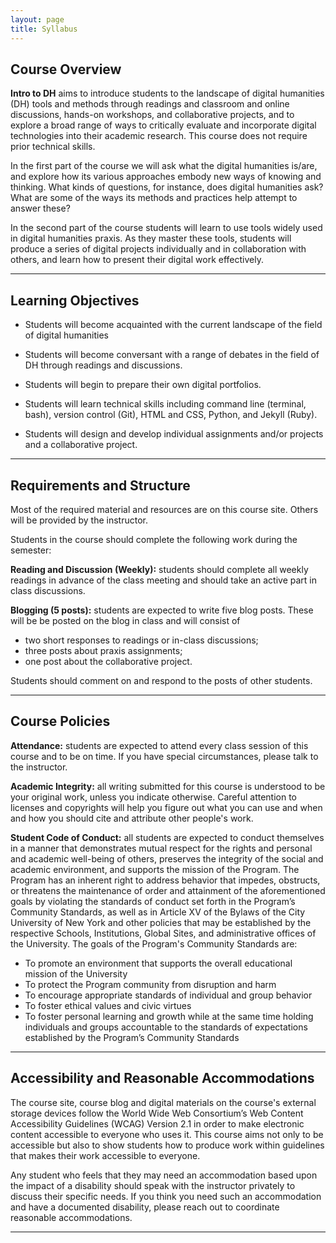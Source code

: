```yaml
---
layout: page
title: Syllabus
---
```


## Course Overview

**Intro to DH** aims to introduce students to the landscape of digital humanities (DH) tools and methods through readings and classroom and online discussions, hands-on workshops, and collaborative projects, and to explore a broad range of ways to critically evaluate and incorporate digital technologies into their academic research. This course does not require prior technical skills.

In the first part of the course we will ask what the digital humanities is/are, and explore how its various approaches embody new ways of knowing and thinking. What kinds of questions, for instance, does digital humanities ask? What are some of the ways its methods and practices help attempt to answer these?

In the second part of the course students will learn to use tools widely used in digital humanities praxis. As they master these tools, students will produce a series of digital projects individually and in collaboration with others, and learn how to present their digital work effectively.

---

## Learning Objectives

- Students will become acquainted with the current landscape of the field of digital humanities

- Students will become conversant with a range of debates in the field of DH through readings and discussions.

- Students will begin to prepare their own digital portfolios.

- Students will learn technical skills including command line (terminal, bash), version control (Git), HTML and CSS, Python, and Jekyll (Ruby).

- Students will design and develop individual assignments and/or projects and a collaborative project.

---

## Requirements and Structure

Most of the required material and resources are on this course site. Others will be provided by the instructor.

Students in the course should complete the following work during the semester:

**Reading and Discussion (Weekly):** students should complete all weekly readings in advance of the class meeting and should take an active part in class discussions.

**Blogging (5 posts):** students are expected to write five blog posts. These will be be posted on the blog in class and will consist of

- two short responses to readings or in-class discussions;
- three posts about praxis assignments;
- one post about the collaborative project.

Students should comment on and respond to the posts of other students.

---

## Course Policies

**Attendance:** students are expected to attend every class session of this course and to be on time. If you have special circumstances, please talk to the instructor.

**Academic Integrity:** all writing submitted for this course is understood to be your original work, unless you indicate otherwise. Careful attention to licenses and copyrights will help you figure out what you can use and when and how you should cite and attribute other people's work.

**Student Code of Conduct:** all students are expected to conduct themselves in a manner that demonstrates mutual respect for the rights and personal and academic well-being of others, preserves the integrity of the social and academic environment, and supports the mission of the Program. The Program has an inherent right to address behavior that impedes, obstructs, or threatens the maintenance of order and attainment of the aforementioned goals by violating the standards of conduct set forth in the Program’s Community Standards, as well as in Article XV of the Bylaws of the City University of New York and other policies that may be established by the respective Schools, Institutions, Global Sites, and administrative offices of the University. The goals of the Program's Community Standards are:

- To promote an environment that supports the overall educational mission of the University
- To protect the Program community from disruption and harm
- To encourage appropriate standards of individual and group behavior
- To foster ethical values and civic virtues
- To foster personal learning and growth while at the same time holding individuals and groups accountable to the standards of expectations established by the Program’s Community Standards

---

## Accessibility and Reasonable Accommodations

The course site, course blog and digital materials on the course's external storage devices follow the World Wide Web Consortium’s Web Content Accessibility Guidelines (WCAG) Version 2.1 in order to make electronic content accessible to everyone who uses it. This course aims not only to be accessible but also to show students how to produce work within guidelines that makes their work accessible to everyone.

Any student who feels that they may need an accommodation based upon the impact of a disability should speak with the instructor privately to discuss their specific needs. If you think you need such an accommodation and have a documented disability, please reach out to coordinate reasonable accommodations.

---
